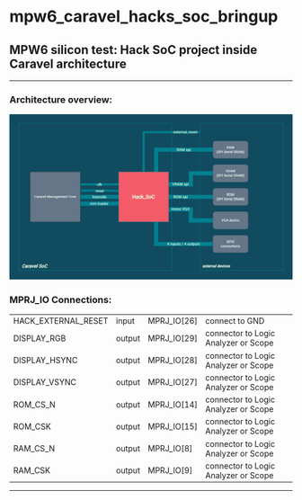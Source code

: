 # mpw6_caravel_hacks_soc_bringup

## **MPW6 silicon test: Hack SoC project inside Caravel architecture**

---
### **Architecture overview:**

![](docs/wrapped_hack_soc_design_overview.png)

### **MPRJ_IO Connections:**

| |  | |  |
|---|---|---|---|
|HACK_EXTERNAL_RESET|input|MPRJ_IO[26]|connect to GND|
|DISPLAY_RGB |output|MPRJ_IO[29]|connector to Logic Analyzer or Scope|
|DISPLAY_HSYNC |output|MPRJ_IO[28]|connector to Logic Analyzer or Scope|
|DISPLAY_VSYNC |output|MPRJ_IO[27]|connector to Logic Analyzer or Scope|
|ROM_CS_N |output|MPRJ_IO[14]|connector to Logic Analyzer or Scope|
|ROM_CSK |output|MPRJ_IO[15]|connector to Logic Analyzer or Scope|
|RAM_CS_N |output|MPRJ_IO[8]|connector to Logic Analyzer or Scope|
|RAM_CSK |output|MPRJ_IO[9]|connector to Logic Analyzer or Scope|

---
